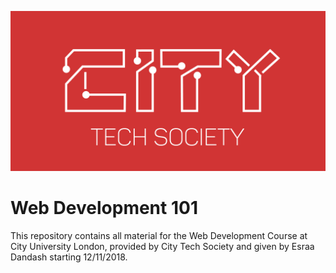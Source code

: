 ![logo](./Logo.png)
# Web Development 101

 This repository contains all material for the Web Development Course at City University London, provided by City Tech Society     and given by Esraa Dandash starting 12/11/2018. 
